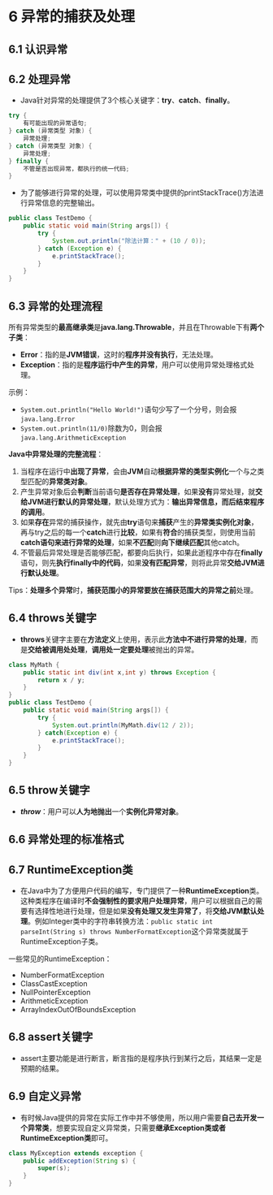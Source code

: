 # 6 异常的捕获及处理

## 6.1 认识异常

## 6.2 处理异常
* Java针对异常的处理提供了3个核心关键字：**try**、**catch**、**finally**。
```java
try {
    有可能出现的异常语句;
} catch (异常类型 对象) {
    异常处理;
} catch (异常类型 对象) {
    异常处理;
} finally {
    不管是否出现异常，都执行的统一代码;
}
```

* 为了能够进行异常的处理，可以使用异常类中提供的printStackTrace()方法进行异常信息的完整输出。
```java
public class TestDemo {
    public static void main(String args[]) {
        try {
            System.out.println("除法计算：" + (10 / 0));
        } catch (Exception e) {
            e.printStackTrace();
        }
    }
}
```

## 6.3 异常的处理流程
所有异常类型的**最高继承类**是**java.lang.Throwable**，并且在Throwable下有**两个子类**：
* **Error**：指的是**JVM错误**，这时的**程序并没有执行**，无法处理。
* **Exception**：指的是**程序运行中产生的异常**，用户可以使用异常处理格式处理。

示例：
* `System.out.println("Hello World!")`语句少写了一个分号，则会报`java.lang.Error`
* `System.out.println(11/0)`除数为0，则会报`java.lang.ArithmeticException`

**Java中异常处理的完整流程**：
1. 当程序在运行中**出现了异常**，会由**JVM**自动**根据异常的类型实例化**一个与之类型匹配的**异常类对象**。
2. 产生异常对象后会**判断**当前语句**是否存在异常处理**，如果**没有**异常处理，就**交给JVM进行默认的异常处理**，默认处理方式为：**输出异常信息，而后结束程序的调用**。
3. 如果**存在**异常的捕获操作，就先由**try**语句来**捕获**产生的**异常类实例化对象**，再与try之后的每一个**catch**进行**比较**，如果有**符合**的捕获类型，则使用当前**catch语句来进行异常的处理**，如果**不匹配**则**向下继续匹配**其他catch。
4. 不管最后异常处理是否能够匹配，都要向后执行，如果此逝程序中存在**finally**语句，则先**执行finally中的代码**，如果**没有匹配异常**，则将此异常**交给JVM进行默认处理**。

Tips：**处理多个异常**时，**捕获范围小的异常要放在捕获范围大的异常之前**处理。

## 6.4 throws关键字
* **throws**关键字主要在**方法定义**上使用，表示此**方法中不进行异常的处理**，而是**交给被调用处处理**，**调用处一定要处理**被抛出的异常。
```java
class MyMath {
    public static int div(int x,int y) throws Exception {
        return x / y;
    }
}
public class TestDemo {
    public static void main(String args[]) {
        try {
            System.out.println(MyMath.div(12 / 2));
        } catch(Exception e) {
            e.printStackTrace();
        }
    }
}
```

## 6.5 throw关键字
* ***throw***：用户可以**人为地抛出**一个**实例化异常对象**。

## 6.6 异常处理的标准格式

## 6.7 RuntimeException类
* 在Java中为了方便用户代码的编写，专门提供了一种**RuntimeException**类。这种类程序在编译时**不会强制性的要求用户处理异常**，用户可以根据自己的需要有选择性地进行处理，但是如果**没有处理又发生异常了**，将**交给JVM默认处理**。例如Integer类中的字符串转换方法：`public static int parseInt(String s) throws NumberFormatException`这个异常类就属于RuntimeException子类。

一些常见的RuntimeException：
* NumberFormatException
* ClassCastException
* NullPointerException
* ArithmeticException
* ArrayIndexOutOfBoundsException

## 6.8 assert关键字
* assert主要功能是进行断言，断言指的是程序执行到某行之后，其结果一定是预期的结果。

## 6.9 自定义异常
* 有时候Java提供的异常在实际工作中并不够使用，所以用户需要**自己去开发一个异常类**，想要实现自定义异常类，只需要**继承Exception类或者RuntimeException类**即可。
```java
class MyException extends exception {
    public addException(String s) {
        super(s);
    }
}
```